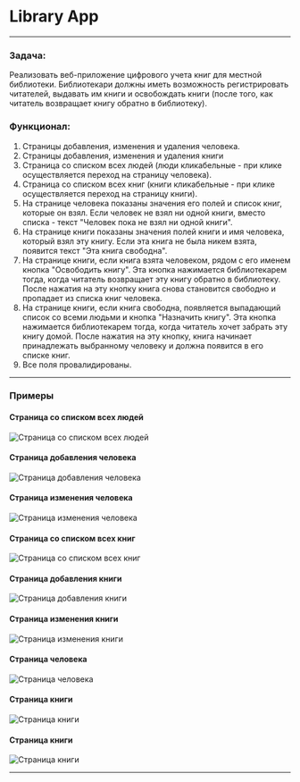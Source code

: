 # Library App

---

### Задача:
Реализовать веб-приложение цифрового учета книг для местной библиотеки. 
Библиотекари должны иметь возможность регистрировать читателей, выдавать им книги и освобождать книги (после того, как читатель возвращает книгу обратно в библиотеку).

### Функционал:

1) Страницы добавления, изменения и удаления человека.
2) Страницы добавления, изменения и удаления книги
3) Страница со списком всех людей (люди кликабельные - при клике осуществляется
   переход на страницу человека).
4) Страница со списком всех книг (книги кликабельные - при клике осуществляется
   переход на страницу книги).
5) На странице человека показаны значения его полей и список книг, которые он
   взял. Если человек не взял ни одной книги, вместо списка - текст "Человек
   пока не взял ни одной книги".
6) На странице книги показаны значения полей книги и имя человека,
   который взял эту книгу. Если эта книга не была никем взята, появится текст "Эта
   книга свободна".
7) На странице книги, если книга взята человеком, рядом с его именем кнопка
   "Освободить книгу". Эта кнопка нажимается библиотекарем тогда, когда читатель возвращает эту книгу обратно в библиотеку. После нажатия на эту кнопку книга снова становится свободно и пропадает из списка книг человека.
8) На странице книги, если книга свободна, появляется выпадающий список со всеми людьми и кнопка "Назначить книгу". Эта кнопка нажимается библиотекарем
   тогда, когда читатель хочет забрать эту книгу домой. После нажатия на эту кнопку, книга начинает принадлежать выбранному человеку и должна появится в его списке книг.
9) Все поля провалидированы.

---

### Примеры
#### Страница со списком всех людей
<img src="images/:people.png" alt="Страница со списком всех людей"/>

#### Страница добавления человека
<img src="images/:people:add.png" alt="Страница добавления человека"/>

#### Страница изменения человека
<img src="images/:people:{id}:edit.png" alt="Страница изменения человека"/>

#### Страница со списком всех книг
<img src="images/:books.png" alt="Страница со списком всех книг"/>

#### Страница добавления книги
<img src="images/:books:new.png" alt="Страница добавления книги"/>

#### Страница изменения книги
<img src="images/:books:{id}:edit.png" alt="Страница изменения книги"/>

#### Страница человека
<img src="images/:people:{id}.png" alt="Страница человека"/>

#### Страница книги
<img src="images/:book:{id}_1.png" alt="Страница книги"/>

#### Страница книги
<img src="images/:books:{id}_2.png" alt="Страница книги"/>

---